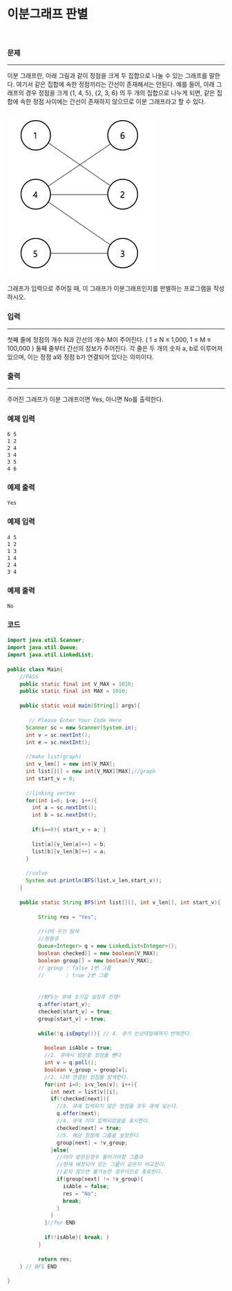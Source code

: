 # 이분그래프 판별

<br>

### 문제

----------

이분 그래프란, 아래 그림과 같이 정점을 크게 두 집합으로 나눌 수 있는 그래프를 말한다. 여기서 같은 집합에 속한 정점끼리는 간선이 존재해서는 안된다. 예를 들어, 아래 그래프의 경우 정점을 크게 {1, 4, 5}, {2, 3, 6} 의 두 개의 집합으로 나누게 되면, 같은 집합에 속한 정점 사이에는 간선이 존재하지 않으므로 이분 그래프라고 할 수 있다.

![verify-binary-graph](verify-binary-graph.png)

그래프가 입력으로 주어질 때, 이 그래프가 이분그래프인지를 판별하는 프로그램을 작성하시오.

### 입력

----------

첫째 줄에 정점의 개수 N과 간선의 개수 M이 주어진다. ( 1 ≤ N ≤ 1,000, 1 ≤ M ≤ 100,000 ) 둘째 줄부터 간선의 정보가 주어진다. 각 줄은 두 개의 숫자 a, b로 이루어져 있으며, 이는 정점 a와 정점 b가 연결되어 있다는 의미이다.

### 출력

----------

주어진 그래프가 이분 그래프이면 Yes, 아니면 No를 출력한다.

### 예제 입력

```
6 5
1 2
2 4
3 4
3 5
4 6
```

### 예제 출력

```
Yes
```

### 예제 입력

```
4 5
1 2
1 3
1 4
2 4
3 4
```

### 예제 출력

```
No
```

### 코드

```java
import java.util.Scanner;
import java.util.Queue;
import java.util.LinkedList;

public class Main{
    //PASS
    public static final int V_MAX = 1010;
    public static final int MAX = 1010;
  
    public static void main(String[] args){

       // Please Enter Your Code Here
      Scanner sc = new Scanner(System.in);
      int v = sc.nextInt();
      int e = sc.nextInt();
      
      //make list(graph)
      int v_len[] = new int[V_MAX];
      int list[][] = new int[V_MAX][MAX];//graph
      int start_v = 0;
      
      //linking vertex
      for(int i=0; i<e; i++){
        int a = sc.nextInt();
        int b = sc.nextInt();
        
        if(i==0){ start_v = a; }
        
        list[a][v_len[a]++] = b;
        list[b][v_len[b]++] = a;
      }
      
      //solve
      System.out.println(BFS(list,v_len,start_v));
    }
    
    public static String BFS(int list[][], int v_len[], int start_v){
          
          String res = "Yes";
          
          //너비 우선 탐색
          //원형큐
          Queue<Integer> q = new LinkedList<Integer>(); 
          boolean checked[] = new boolean[V_MAX];
          boolean group[] = new boolean[V_MAX];
          // group : false 1번 그룹
          //       : true 2번 그룹
          
          
          //BFS는 큐에 초기값 설정후 진행!
          q.offer(start_v);
          checked[start_v] = true;
          group[start_v] = true;
          
          while(!q.isEmpty()){ // 4. 큐가 빈상태일때까지 반복한다.
          
            boolean isAble = true;
            //1. 큐에서 방문할 정점을 뺀다
            int v = q.poll();
            boolean v_group = group[v];
            //2. 나와 연결된 정점을 탐색한다.
            for(int i=0; i<v_len[v]; i++){
              int next = list[v][i];
              if(!checked[next]){
                //3. 큐에 입력되지 않은 정점을 모두 큐에 넣는다.
                q.offer(next);
                //4. 큐에 이미 입력되었음을 표시한다.
                checked[next] = true;
                //5. 해당 정점에 그룹을 설정한다.
                group[next] = !v_group;
              }else{
                //이미 방문된경우 들어가야할 그룹과
                //현재 배정되어 있는 그룹이 같은지 비교한다.
                //같지 않으면 불가능한 경우이므로 종료한다. 
                if(group[next] != !v_group){
                  isAble = false;
                  res = "No";
                  break;
                }
              }
            }//for END
            
            if(!isAble){ break; }
          }
          
          return res;
    } // BFS END   
    
}
```
